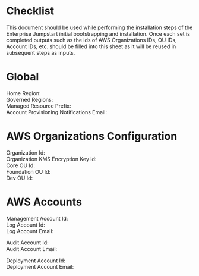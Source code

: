 # Checklist

This document should be used while performing the installation steps of the Enterprise Jumpstart initial bootstrapping and installation. Once each set is completed outputs such as the ids of AWS Organizations IDs, OU IDs, Account IDs, etc. should be filled into this sheet as it will be reused in subsequent steps as inputs. 

Global
====
Home Region: \
Governed Regions: \
Managed Resource Prefix: \
Account Provisioning Notifications Email: 

AWS Organizations Configuration
===
Organization Id: \
Organization KMS Encryption Key Id: \
Core OU Id: \
Foundation OU Id: \
Dev OU Id: 

AWS Accounts
===
Management Account Id: \
Log Account Id: \
Log Account Email: 

Audit Account Id: \
Audit Account Email: 

Deployment Account Id: \
Deployment Account Email: 
